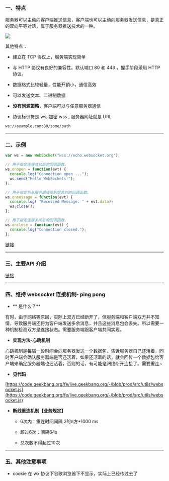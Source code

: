 ### 一、特点

服务器可以主动向客户端推送信息，客户端也可以主动向服务器发送信息，是真正的双向平等对话，属于服务器推送技术的一种。

![](https://cdn.nlark.com/yuque/0/2021/png/1810272/1618195323781-6a68de14-9a6e-43f3-ab81-df814e448e66.png)

其他特点：

-   建立在 TCP 协议上，服务端实现简单
-   与 HTTP 协议有良好的兼容性。默认端口 80 和 443 ，握手阶段采用 HTTP 协议。

-   数据格式比较轻量，性能开销小，通信高效
-   可以发送文本、二进制数据

-   **没有同源策略**，客户端可以与任意服务器通信
-   协议标识符是 ws, 加密 wss , 服务器网址就是 URL
``` bash
ws://example.com:80/some/path
```

---
### 二、示例
```js
var ws = new WebSocket("wss://echo.websocket.org");

// 用于指定连接成功后的回调函数。
ws.onopen = function(evt) { 
  console.log("Connection open ..."); 
  ws.send("Hello WebSockets!");
};

// 用于指定当从服务器接受到信息时的回调函数。
ws.onmessage = function(evt) {
  console.log( "Received Message: " + evt.data);
  ws.close();
};

// 用于指定连接关闭后的回调函数。
ws.onclose = function(evt) {
  console.log("Connection closed.");
};  
```

[链接](https://jsbin.com/muqamiqimu/edit?js,console)

  ---
### 三、主要API 介绍


[链接](https://developer.mozilla.org/zh-CN/docs/Web/API/WebSocket)

  
---
### 四、维持 websocket 连接机制- ping pong


- ** 是什么？**

有时，由于网络等原因，实际上双方已经断开了，但服务端和客户端双方并不知情，导致服务端还将为客户端发送多余消息，并且这些消息包会丢失。所以需要一种机制检测双方是连接状态。需要服务端跟客户端共同实现。

  
- **实现方法-心跳机制**

心跳机制是每隔一段时间会向服务器发送一个数据包，告诉服务器自己还活着，同时客户端会确认服务器端是否还活着，如果还活着的话，就会回传一个数据包给客户端来确定服务器端也还活着，否则的话，有可能是网络断开连接了。需要重连~


- **见代码**

[https://code.geekbang.org/fe/live.geekbang.org/-/blob/prod/src/utils/websocket.js](https://code.geekbang.org/fe/live.geekbang.org/-/blob/prod/src/utils/websocket.js)

- **断线重连机制【业务规定】**

	-   6次内：重连时间间隔 2的n方*1000 ms
	-   超过6次：间隔64s

	-   总次数不得超过10次
---
### 五、其他注意事项

-   cookie 在 wx 协议下谷歌浏览器下不显示，实际上已经传过去了
